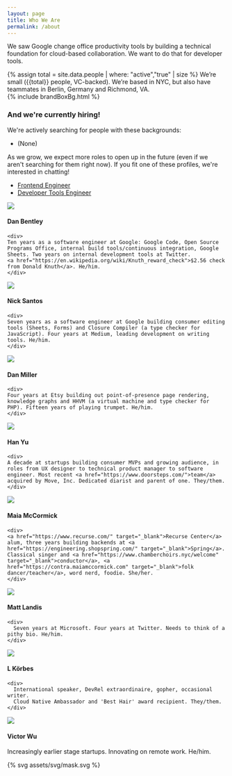 ```yaml
---
layout: page
title: Who We Are
permalink: /about
---
```


We saw Google change office productivity tools by building a technical foundation
for cloud-based collaboration. We want to do that for developer tools.

<div class="u-marginBottom1_5">
{% assign total = site.data.people | where: "active","true" | size %}
We’re small ({{total}} people, VC-backed). We’re based in NYC, 
but also have teammates in Berlin, Germany and Richmond, VA.
</div>

<div class="brandBox u-marginBottom2">	
  {% include brandBoxBg.html %}	
  <h3 class="section u-marginBottom0_5">And we're currently hiring!</h3>	

  <div class="u-marginBottom0_5">	
    We're actively searching for people with these backgrounds:
  </div>	

  <ul>	
    <li>(None)</li>
  </ul>	
  
  <div class="u-marginBottom0_5">	
    As we grow, we expect more roles to open up in the future
    (even if we aren't searching for them right now).
    If you fit one of these profiles, we're interested in chatting!
  </div>	

  <ul>	
    <li><a href="frontend_eng.html">Frontend Engineer</a></li>	
    <li><a href="devtools_eng.html">Developer Tools Engineer</a></li>	
  </ul>	
</div>

<div class="row">
  <div class="bio col-1of3 u-marginBottom1_25">
    <img class="bio-image" src="/assets/img/dan.jpg">
    <h4>Dan Bentley</h4>

    <div>
    Ten years as a software engineer at Google: Google Code, Open Source Programs Office, internal build tools/continuous integration, Google Sheets. Two years on internal development tools at Twitter.
    <a href="https://en.wikipedia.org/wiki/Knuth_reward_check">$2.56 check from Donald Knuth</a>. He/him.
    </div>
  </div>
  <div class="bio col-1of3 u-marginBottom1_25">
    <img class="bio-image" src="/assets/img/nick.jpg">
    <h4>Nick Santos</h4>

    <div>
    Seven years as a software engineer at Google building consumer editing tools (Sheets, Forms) and Closure Compiler (a type checker for JavaScript). Four years at Medium, leading development on writing tools. He/him.
    </div>
  </div>
  <div class="bio col-1of3 u-marginBottom1_25">
    <img class="bio-image" src="/assets/img/dmiller.jpg">
    <h4>Dan Miller</h4>

    <div>
    Four years at Etsy building out point-of-presence page rendering, knowledge graphs and HHVM (a virtual machine and type checker for PHP). Fifteen years of playing trumpet. He/him.
    </div>
  </div>
  <div class="bio col-1of3 u-marginBottom1_25">
    <img class="bio-image" src="/assets/img/han.jpg">
    <h4>Han Yu</h4>

    <div>
    A decade at startups building consumer MVPs and growing audience, in roles from UX designer to technical product manager to software engineer. Most recent <a href="https://www.doorsteps.com/">team</a> acquired by Move, Inc. Dedicated diarist and parent of one. They/them.
    </div>
  </div>
  <div class="bio col-1of3 u-marginBottom1_25">
    <img class="bio-image" src="/assets/img/maia.jpg">
    <h4>Maia McCormick</h4>

    <div>
    <a href="https://www.recurse.com/" target="_blank">Recurse Center</a> alum, three years building backends at <a href="https://engineering.shopspring.com/" target="_blank">Spring</a>. Classical singer and <a href="https://www.chamberchoirs.nyc/welcome" target="_blank">conductor</a>, <a href="https://contra.maiamccormick.com" target="_blank">folk dancer/teacher</a>, word nerd, foodie. She/her.
    </div>
  </div>
  <div class="bio col-1of3 u-marginBottom1_25">
    <img class="bio-image" src="/assets/img/matt.jpg">
    <h4>Matt Landis</h4>

    <div>
      Seven years at Microsoft. Four years at Twitter. Needs to think of a pithy bio. He/him.
    </div>
  </div>
  <div class="bio col-1of3 u-marginBottom1_25">
    <img class="bio-image" src="/assets/img/l.jpg">
    <h4>L Körbes</h4>

    <div>
      International speaker, DevRel extraordinaire, gopher, occasional writer.
      Cloud Native Ambassador and 'Best Hair' award recipient. They/them.
    </div>
  </div>

  <div class="bio col-1of3 u-marginBottom1_25">
    <img class="bio-image" src="/assets/img/victor.jpg">
    <h4>Victor Wu</h4>
    <div>
      Increasingly earlier stage startups. Innovating on remote work. He/him.
    </div>
  </div>  
</div>


 
{% svg assets/svg/mask.svg %}
